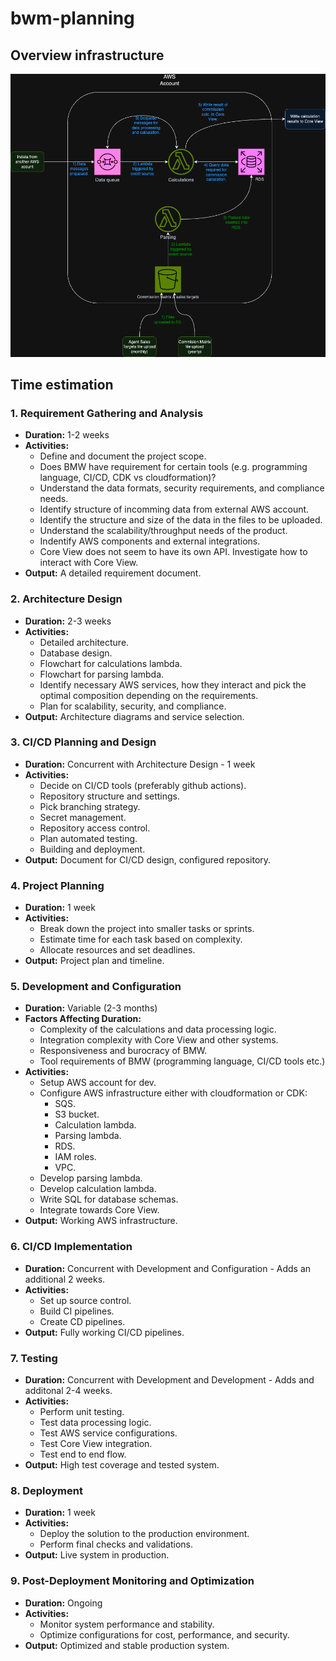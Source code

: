 # bwm-planning

## Overview infrastructure

![Initial draft of architecture](design_2.png)

## Time estimation

### 1. Requirement Gathering and Analysis

- **Duration:** 1-2 weeks
- **Activities:**
  - Define and document the project scope.
  - Does BMW have requirement for certain tools (e.g. programming language, CI/CD, CDK vs cloudformation)?
  - Understand the data formats, security requirements, and compliance needs.
  - Identify structure of incomming data from external AWS account.
  - Identify the structure and size of the data in the files to be uploaded.
  - Understand the scalability/throughput needs of the product.
  - Indentify AWS components and external integrations.
  - Core View does not seem to have its own API. Investigate how to interact with Core View.
- **Output:** A detailed requirement document.

### 2. Architecture Design

- **Duration:** 2-3 weeks
- **Activities:**
  - Detailed architecture.
  - Database design.
  - Flowchart for calculations lambda.
  - Flowchart for parsing lambda.
  - Identify necessary AWS services, how they interact and pick the optimal composition depending on the requirements.
  - Plan for scalability, security, and compliance.
- **Output:** Architecture diagrams and service selection.

### 3. CI/CD Planning and Design

- **Duration:** Concurrent with Architecture Design - 1 week
- **Activities:**
  - Decide on CI/CD tools (preferably github actions).
  - Repository structure and settings.
  - Pick branching strategy.
  - Secret management.
  - Repository access control.
  - Plan automated testing.
  - Building and deployment.
- **Output:** Document for CI/CD design, configured repository.

### 4. Project Planning

- **Duration:** 1 week
- **Activities:**
  - Break down the project into smaller tasks or sprints.
  - Estimate time for each task based on complexity.
  - Allocate resources and set deadlines.
- **Output:** Project plan and timeline.

### 5. Development and Configuration

- **Duration:** Variable (2-3 months)
- **Factors Affecting Duration:**
  - Complexity of the calculations and data processing logic.
  - Integration complexity with Core View and other systems.
  - Responsiveness and burocracy of BMW.
  - Tool requirements of BMW (programming language, CI/CD tools etc.)
- **Activities:**
  - Setup AWS account for dev.
  - Configure AWS infrastructure either with cloudformation or CDK:
    - SQS.
    - S3 bucket.
    - Calculation lambda.
    - Parsing lambda.
    - RDS.
    - IAM roles.
    - VPC.
  - Develop parsing lambda.
  - Develop calculation lambda.
  - Write SQL for database schemas.
  - Integrate towards Core View.
- **Output:** Working AWS infrastructure.

### 6. CI/CD Implementation

- **Duration:** Concurrent with Development and Configuration - Adds an additional 2 weeks.
- **Activities:** 
  - Set up source control.
  - Build CI pipelines.
  - Create CD pipelines.
- **Output:** Fully working CI/CD pipelines.

### 7. Testing

- **Duration:** Concurrent with Development and Development - Adds and additonal 2-4 weeks.
- **Activities:**
  - Perform unit testing.
  - Test data processing logic.
  - Test AWS service configurations.
  - Test Core View integration.
  - Test end to end flow.
- **Output:** High test coverage and tested system.

### 8. Deployment

- **Duration:** 1 week
- **Activities:**
  - Deploy the solution to the production environment.
  - Perform final checks and validations.
- **Output:** Live system in production.

### 9. Post-Deployment Monitoring and Optimization

- **Duration:** Ongoing
- **Activities:**
  - Monitor system performance and stability.
  - Optimize configurations for cost, performance, and security.
- **Output:** Optimized and stable production system.